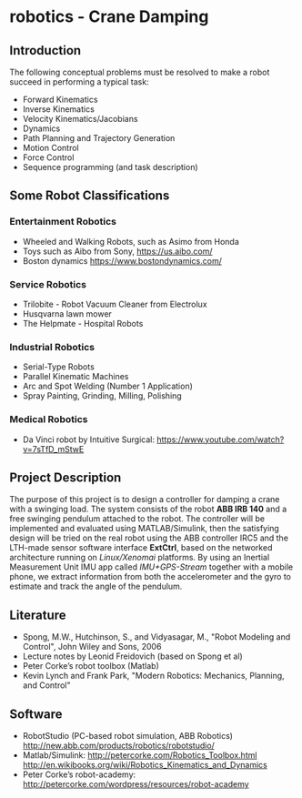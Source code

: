 # robotics - Crane Damping
## Introduction 
The following conceptual problems must be resolved to make a robot succeed in performing a typical task:
- Forward Kinematics 
- Inverse Kinematics 
- Velocity Kinematics/Jacobians
- Dynamics 
- Path Planning and Trajectory Generation 
- Motion Control 
- Force Control
- Sequence programming (and task description)

## Some Robot Classifications
### Entertainment Robotics
- Wheeled and Walking Robots, such as Asimo from Honda
- Toys such as Aibo from Sony, https://us.aibo.com/
- Boston dynamics https://www.bostondynamics.com/
### Service Robotics
- Trilobite - Robot Vacuum Cleaner from Electrolux
- Husqvarna lawn mower
- The Helpmate - Hospital Robots
### Industrial Robotics
- Serial-Type Robots
- Parallel Kinematic Machines
- Arc and Spot Welding (Number 1 Application)
- Spray Painting, Grinding, Milling, Polishing
### Medical Robotics
- Da Vinci robot by Intuitive Surgical: https://www.youtube.com/watch?v=7sTfD_mStwE



## Project Description
The purpose of this project is to design a controller for damping a crane with a swinging load. The system
consists of the robot **ABB IRB 140** and a free swinging pendulum attached to the robot. The controller
will be implemented and evaluated using MATLAB/Simulink, then the satisfying design will be tried on
the real robot using the ABB controller IRC5 and the LTH-made sensor software interface **ExtCtrl**, based
on the networked architecture running on *Linux/Xenomai* platforms. By using an Inertial Measurement
Unit IMU app called *IMU+GPS-Stream* together with a mobile phone, we extract information from both
the accelerometer and the gyro to estimate and track the angle of the pendulum.

## Literature
- Spong, M.W., Hutchinson, S., and Vidyasagar, M., "Robot Modeling and Control", John Wiley and Sons, 2006
- Lecture notes by Leonid Freidovich (based on Spong et al)
- Peter Corke’s robot toolbox (Matlab)
- Kevin Lynch and Frank Park, "Modern Robotics: Mechanics, Planning, and Control"  


## Software
- RobotStudio (PC-based robot simulation, ABB Robotics) http://new.abb.com/products/robotics/robotstudio/
- Matlab/Simulink: http://petercorke.com/Robotics_Toolbox.html <br>
http://en.wikibooks.org/wiki/Robotics_Kinematics_and_Dynamics
- Peter Corke’s robot-academy: http://petercorke.com/wordpress/resources/robot-academy
